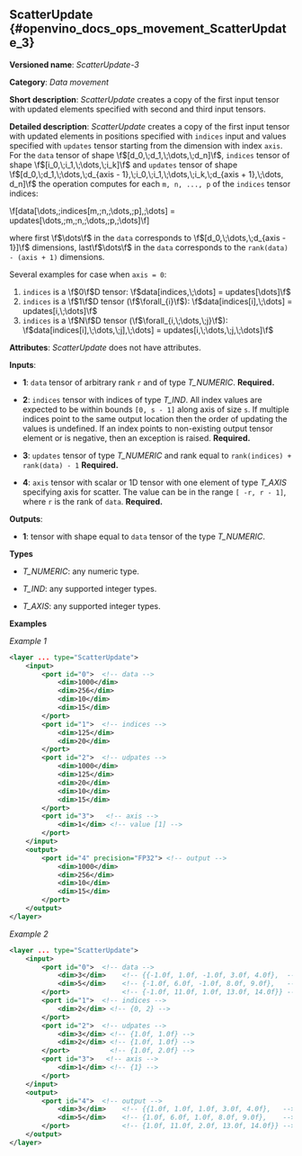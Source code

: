 ## ScatterUpdate <a name="ScatterUpdate"></a> {#openvino_docs_ops_movement_ScatterUpdate_3}

**Versioned name**: *ScatterUpdate-3*

**Category**: *Data movement*

**Short description**: *ScatterUpdate* creates a copy of the first input tensor with updated elements specified with second and third input tensors.

**Detailed description**: *ScatterUpdate* creates a copy of the first input tensor with updated elements in positions specified with `indices` input
and values specified with `updates` tensor starting from the dimension with index `axis`. For the `data` tensor of shape \f$[d_0,\;d_1,\;\dots,\;d_n]\f$,
`indices` tensor of shape \f$[i_0,\;i_1,\;\dots,\;i_k]\f$ and `updates` tensor of shape
\f$[d_0,\;d_1,\;\dots,\;d_{axis - 1},\;i_0,\;i_1,\;\dots,\;i_k,\;d_{axis + 1},\;\dots, d_n]\f$ the operation computes
for each `m, n, ..., p` of the `indices` tensor indices:


\f[data[\dots,\;indices[m,\;n,\;\dots,\;p],\;\dots] = updates[\dots,\;m,\;n,\;\dots,\;p,\;\dots]\f]

where first \f$\dots\f$ in the `data` corresponds to \f$[d_0,\;\dots,\;d_{axis - 1}]\f$ dimensions, last\f$\dots\f$ in the `data` corresponds to the
`rank(data) - (axis + 1)` dimensions.

Several examples for case when `axis = 0`:
1. `indices` is a \f$0\f$D tensor: \f$data[indices,\;\dots] = updates[\dots]\f$
2. `indices` is a \f$1\f$D tensor (\f$\forall_{i}\f$): \f$data[indices[i],\;\dots] = updates[i,\;\dots]\f$
3. `indices` is a \f$N\f$D tensor (\f$\forall_{i,\;\dots,\;j}\f$): \f$data[indices[i],\;\dots,\;j],\;\dots] = updates[i,\;\dots,\;j,\;\dots]\f$

**Attributes**: *ScatterUpdate* does not have attributes.

**Inputs**:

*   **1**: `data` tensor of arbitrary rank `r` and of type *T_NUMERIC*. **Required.**

*   **2**: `indices` tensor with indices of type *T_IND*.
All index values are expected to be within bounds `[0, s - 1]` along axis of size `s`. If multiple indices point to the
same output location then the order of updating the values is undefined. If an index points to non-existing output
tensor element or is negative, then an exception is raised. **Required.**

*   **3**: `updates` tensor of type *T_NUMERIC* and rank equal to `rank(indices) + rank(data) - 1` **Required.**

*   **4**: `axis` tensor with scalar or 1D tensor with one element of type *T_AXIS* specifying axis for scatter.
The value can be in the range `[ -r, r - 1]`, where `r` is the rank of `data`. **Required.**

**Outputs**:

*   **1**: tensor with shape equal to `data` tensor of the type *T_NUMERIC*.

**Types**

* *T_NUMERIC*: any numeric type.

* *T_IND*: any supported integer types.

* *T_AXIS*: any supported integer types.

**Examples**

*Example 1*

```xml
<layer ... type="ScatterUpdate">
    <input>
        <port id="0">  <!-- data -->
            <dim>1000</dim>
            <dim>256</dim>
            <dim>10</dim>
            <dim>15</dim>
        </port>
        <port id="1">  <!-- indices -->
            <dim>125</dim>
            <dim>20</dim>
        </port>
        <port id="2">  <!-- udpates -->
            <dim>1000</dim>
            <dim>125</dim>
            <dim>20</dim>
            <dim>10</dim>
            <dim>15</dim>
        </port>
        <port id="3">   <!-- axis -->
            <dim>1</dim> <!-- value [1] -->
        </port>
    </input>
    <output>
        <port id="4" precision="FP32"> <!-- output -->
            <dim>1000</dim>
            <dim>256</dim>
            <dim>10</dim>
            <dim>15</dim>
        </port>
    </output>
</layer>
```

*Example 2*

```xml
<layer ... type="ScatterUpdate">
    <input>
        <port id="0">  <!-- data -->
            <dim>3</dim>    <!-- {{-1.0f, 1.0f, -1.0f, 3.0f, 4.0f},  -->
            <dim>5</dim>    <!-- {-1.0f, 6.0f, -1.0f, 8.0f, 9.0f},   -->
        </port>             <!-- {-1.0f, 11.0f, 1.0f, 13.0f, 14.0f}} -->
        <port id="1">  <!-- indices -->
            <dim>2</dim> <!-- {0, 2} -->
        </port>
        <port id="2">  <!-- udpates -->
            <dim>3</dim> <!-- {1.0f, 1.0f} -->
            <dim>2</dim> <!-- {1.0f, 1.0f} -->
        </port>          <!-- {1.0f, 2.0f} -->
        <port id="3">   <!-- axis -->
            <dim>1</dim> <!-- {1} -->
        </port>
    </input>
    <output>
        <port id="4">  <!-- output -->
            <dim>3</dim>    <!-- {{1.0f, 1.0f, 1.0f, 3.0f, 4.0f},   -->
            <dim>5</dim>    <!-- {1.0f, 6.0f, 1.0f, 8.0f, 9.0f},    -->
        </port>             <!-- {1.0f, 11.0f, 2.0f, 13.0f, 14.0f}} -->
    </output>
</layer>
```